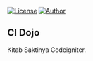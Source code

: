 [![License](https://img.shields.io/badge/license-BSD%20License-orange.svg)](https://github.com/ezralazuardy/mushishi/blob/master/LICENSE)
[![Author](https://img.shields.io/badge/author-ezra%20lazuardy-blue.svg)](https://github.com/ezralazuardy) 

## CI Dojo

Kitab Saktinya Codeigniter.